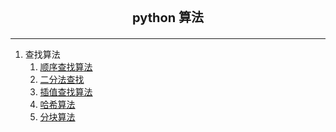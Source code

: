 <div style="text-align: center"><p style="font-size: 20px"><b>python 算法</b></p></div>

---

1. 查找算法
   1.  [顺序查找算法](./查找算法/顺序查找算法.ipynb)
   2.  [二分法查找](./查找算法/二分法.ipynb)
   3. [插值查找算法](./查找算法/插值查找.ipynb)
   4. [哈希算法](./查找算法/哈希算法.ipynb)
   5. [分块算法](./查找算法/分块查找算法.ipynb)